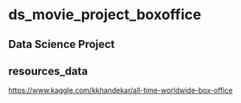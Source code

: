 # ds_movie_project_boxoffice

## Data Science Project 


## resources_data
https://www.kaggle.com/kkhandekar/all-time-worldwide-box-office

